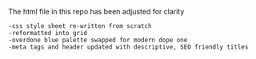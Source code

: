 The html file in this repo has been adjusted for clarity

    -css style sheet re-written from scratch 
    -reformatted into grid
    -overdone blue palette swapped for modern dope one
    -meta tags and header updated with descriptive, SEO friendly titles
    